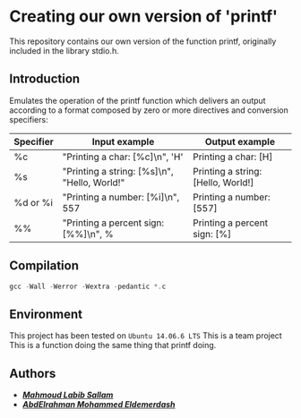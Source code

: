 # Creating our own version of 'printf'

This repository contains our own version of the function printf, originally included in the library stdio.h.


## Introduction
Emulates the operation of the printf function which delivers an output according to a format composed by zero or more directives and conversion specifiers:

Specifier | Input example | Output example
| --- | --- | --- |
%c | "Printing a char: [%c]\n", 'H' | Printing a char: [H]
%s | "Printing a string: [%s]\n", "Hello, World!" | Printing a string: [Hello, World!]
%d or %i | "Printing a number: [%i]\n", 557 | Printing a number: [557]
%% | "Printing a percent sign: [%%]\n", % | Printing a percent sign: [%]



## Compilation

```c
gcc -Wall -Werror -Wextra -pedantic *.c
````


## Environment
 This project has been tested on `Ubuntu 14.06.6 LTS`
 This is a team project
 This is a function doing the same thing that printf doing.


## Authors

- ***[Mahmoud Labib Sallam](https://github.com/MahmudLabib)***
- ***[AbdElrahman Mohammed Eldemerdash](https://github.com/engakhattab)***
